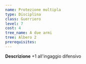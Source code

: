 ```yaml
---
name: Protezione multipla
type: Disciplina
class: Guerriero
level: 7
cost: 4
tree_name: A due armi
tree: Albero 2
prerequisites: 
---
```


**Descrizione**
+1 all'ingaggio difensivo